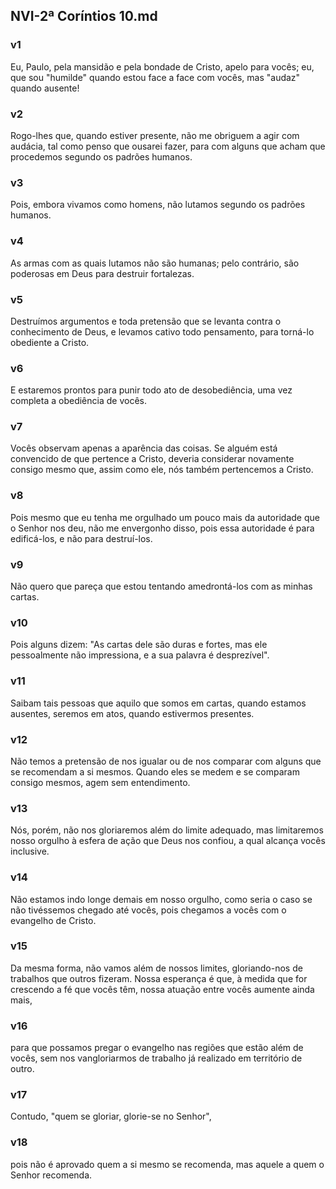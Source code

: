 ## NVI-2ª Coríntios 10.md
### v1
 Eu, Paulo, pela mansidão e pela bondade de Cristo, apelo para vocês; eu, que sou "humilde" quando estou face a face com vocês, mas "audaz" quando ausente!
### v2
 Rogo-lhes que, quando estiver presente, não me obriguem a agir com audácia, tal como penso que ousarei fazer, para com alguns que acham que procedemos segundo os padrões humanos.
### v3
 Pois, embora vivamos como homens, não lutamos segundo os padrões humanos.
### v4
 As armas com as quais lutamos não são humanas; pelo contrário, são poderosas em Deus para destruir fortalezas.
### v5
 Destruímos argumentos e toda pretensão que se levanta contra o conhecimento de Deus, e levamos cativo todo pensamento, para torná-lo obediente a Cristo.
### v6
 E estaremos prontos para punir todo ato de desobediência, uma vez completa a obediência de vocês.
### v7
 Vocês observam apenas a aparência das coisas. Se alguém está convencido de que pertence a Cristo, deveria considerar novamente consigo mesmo que, assim como ele, nós também pertencemos a Cristo.
### v8
 Pois mesmo que eu tenha me orgulhado um pouco mais da autoridade que o Senhor nos deu, não me envergonho disso, pois essa autoridade é para edificá-los, e não para destruí-los.
### v9
 Não quero que pareça que estou tentando amedrontá-los com as minhas cartas.
### v10
 Pois alguns dizem: "As cartas dele são duras e fortes, mas ele pessoalmente não impressiona, e a sua palavra é desprezível".
### v11
 Saibam tais pessoas que aquilo que somos em cartas, quando estamos ausentes, seremos em atos, quando estivermos presentes.
### v12
 Não temos a pretensão de nos igualar ou de nos comparar com alguns que se recomendam a si mesmos. Quando eles se medem e se comparam consigo mesmos, agem sem entendimento.
### v13
 Nós, porém, não nos gloriaremos além do limite adequado, mas limitaremos nosso orgulho à esfera de ação que Deus nos confiou, a qual alcança vocês inclusive.
### v14
 Não estamos indo longe demais em nosso orgulho, como seria o caso se não tivéssemos chegado até vocês, pois chegamos a vocês com o evangelho de Cristo.
### v15
 Da mesma forma, não vamos além de nossos limites, gloriando-nos de trabalhos que outros fizeram. Nossa esperança é que, à medida que for crescendo a fé que vocês têm, nossa atuação entre vocês aumente ainda mais,
### v16
 para que possamos pregar o evangelho nas regiões que estão além de vocês, sem nos vangloriarmos de trabalho já realizado em território de outro.
### v17
 Contudo, "quem se gloriar, glorie-se no Senhor",
### v18
 pois não é aprovado quem a si mesmo se recomenda, mas aquele a quem o Senhor recomenda.
